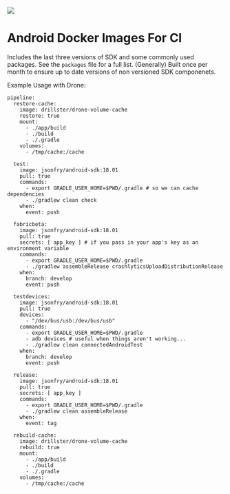 [![](https://images.microbadger.com/badges/image/jsonfry/android-sdk.svg)](https://microbadger.com/images/jsonfry/android-sdk)

# Android Docker Images For CI

Includes the last three versions of SDK and some commonly used packages. See the `packages` file for a full list. (Generally) Built once per month to ensure up to date versions of non versioned SDK componenets.

Example Usage with Drone:

```
pipeline:
  restore-cache:
    image: drillster/drone-volume-cache
    restore: true
    mount:
      - ./app/build
      - ./build
      - ./.gradle
    volumes:
      - /tmp/cache:/cache

  test:
    image: jsonfry/android-sdk:18.01
    pull: true
    commands:
      - export GRADLE_USER_HOME=$PWD/.gradle # so we can cache dependencies
      - ./gradlew clean check
    when:
      event: push

  fabricbeta:
    image: jsonfry/android-sdk:18.01
    pull: true
    secrets: [ app_key ] # if you pass in your app's key as an environment variable
    commands:
      - export GRADLE_USER_HOME=$PWD/.gradle
      - ./gradlew assembleRelease crashlyticsUploadDistributionRelease
    when:
      branch: develop
      event: push

  testdevices:
    image: jsonfry/android-sdk:18.01
    pull: true
    devices:
      - "/dev/bus/usb:/dev/bus/usb"
    commands:
      - export GRADLE_USER_HOME=$PWD/.gradle
      - adb devices # useful when things aren't working...
      - ./gradlew clean connectedAndroidTest
    when:
      branch: develop
      event: push

  release:
    image: jsonfry/android-sdk:18.01
    pull: true
    secrets: [ app_key ]
    commands:
      - export GRADLE_USER_HOME=$PWD/.gradle
      - ./gradlew clean assembleRelease
    when:
      event: tag

  rebuild-cache:
    image: drillster/drone-volume-cache
    rebuild: true
    mount:
      - ./app/build
      - ./build
      - ./.gradle
    volumes:
      - /tmp/cache:/cache

```

